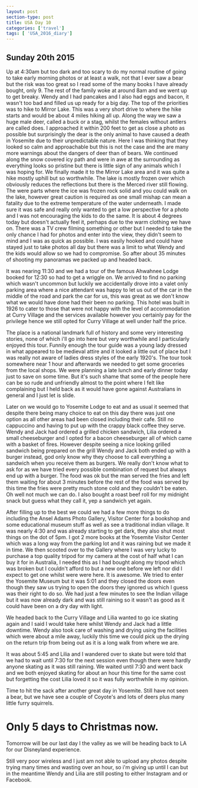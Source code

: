 ```yaml
---
layout: post
section-type: post
title: USA Day 10
categories: ['travel']
tags: [ 'USA_2016_diary']
---
```

## Sunday 20th 2015  
Up at 4:30am but too dark and too scary to do my normal routine of going to take early morning photos or at least a walk, not that I ever saw a bear but the risk was too great so I read some of the many books I have already bought, only 9. The rest of the family woke at around 8am and we went up to get breaky.
Wendy and I had pancakes and I also had eggs and bacon, it wasn't too bad and filled us up ready for a big day. The top of the priorities was to hike to Mirror Lake. This was a very short drive to where the hike starts and would be about 4 miles hiking all up. Along the way we saw a huge male deer, called a buck or a stag, whilst the females without antlers are called does. I approached it within 200 feet to get as close a photo as possible but surprisingly the dear is the only animal to have caused a death in Yosemite due to their unpredictable nature. Here I was thinking that they looked so calm and approachable but this is not the case and the are many more warnings about the dangers of deer than of bears. We continued along the snow covered icy path and were in awe at the surrounding as everything looks so pristine but there is little sign of any animals which I was hoping for. We finally made it to the Mirror Lake area and it was quite a hike mostly uphill but so worthwhile. The lake is mostly frozen over which obviously reduces the reflections but there is the Merced river still flowing. The were parts where the ice was frozen rock solid and you could walk on the lake, however great caution is required as one small mishap can mean a fatality due to the extreme temperature of the water underneath. I made sure it was safe and really only wanted to get a low perspective for a photo and I was not encouraging the kids to do the same. It is about 4 degrees today but doesn't actually feel it, perhaps due to the warm clothing we have on. There was a TV crew filming something or other but I needed to take the only chance I had for photos and enter into the view, they didn't seem to mind and I was as quick as possible. I was easily hooked and could have stayed just to take photos all day but there was a limit to what Wendy and the kids would allow so we had to compromise. So after about 35 minutes of shooting my panoramas we packed up and headed back.

It was nearing 11:30 and we had a tour of the famous Ahwahnee Lodge booked for 12:30 so had to get a wriggle on. We arrived to find no parking which wasn't uncommon but luckily we accidentally drove into a valet only parking area where a nice attendant was happy to let us out of the car in the middle of the road and park the car for us, this was great as we don't know what we would have done had their been no parking. This hotel was built in 1926 to cater to those that were not happy with the level of accommodation at Curry Village and the services available however you certainly pay for the privilege hence we still opted for Curry Village at well under half the price.

The place is a national landmark full of history and some very interesting stories, none of which i'll go into here but very worthwhile and I particularly enjoyed this tour. Funnily enough the tour guide was a young lady dressed in what appeared to be medieval attire and it looked a little out of place but I was really not aware of ladies dress styles of the early 1920's. The tour took somewhere near 1 hour and afterwards we needed to get some groceries from the local shops. We were planning a late lunch and early dinner today just to save on some time. But it's such shame that some of the people here can be so rude and unfriendly almost to the point where I felt like complaining but I held back as it would have gone against Australians in general and I just let is slide.

Later on we would go to Yosemite Lodge to eat and as usual it seemed that despite there being many choice to eat on this day there was just one option as all other areas had been closed including their cafe. Still no cappuccino and having to put up with the crappy black coffee they serve. Wendy and Jack had ordered a grilled chicken sandwich, Lilia ordered a small cheeseburger and I opted for a bacon cheeseburger all of which came with a basket of fires. However despite seeing a nice looking grilled sandwich being prepared on the grill Wendy and Jack both ended up with a burger instead, god only know why they choose to call everything a sandwich when you receive them as burgers. We really don't know what to ask for as we have tried every possible combination of request but always end up with a burger. The food was ok but the man served the fries and left them waiting for about 3 minutes before the rest of the food was served by this time the fries were pretty much stone cold and they couldn't be eaten. Oh well not much we can do. I also bought a roast beef roll for my midnight snack but guess what they call it, yep a sandwich yet again.

After filling up to the best we could we had a few more things to do including the Ansel Adams Photo Gallery, Visitor Center for a bookshop and some educational museum stuff as well as see a traditional indian village. It was nearly 4:30 and was already starting to get dark, they also shut most things on the dot of 5pm. I got 2 more books at the Yosemite Visitor Center which was a long way from the parking lot and it was raining but we made it in time. We then scooted over to the Gallery where I was very lucky to purchase a top quality tripod for my camera at the cost of half what I can buy it for in Australia, I needed this as I had bought along my tripod which was broken but I couldn't afford to but a new one before we left nor did I expect to get one whilst were were here. It is awesome. We tried to enter the Yosemite Museum but it was 5:01 and they closed the doors even though they saw us trying to open the doors they ignored us which I guess was their right to do so. We had just a few minutes to see the Indian village but it was now already dark and was still raining so it wasn't as good as it could have been on a dry day with light.

We headed back to the Curry Village and Lilia wanted to go ice skating again and I said I would take here whilst Wendy and Jack had a little downtime. Wendy also took care of washing and drying using the facilities which were about a mile away, luckily this time we could pick up the drying on the return trip from being out as it is a long walk from where we are.

It was about 5:45 and Lilia and I wandered over to skate but were told that we had to wait until 7:30 for the next session even though there were hardly anyone skating as it was still raining. We waited until 7:30 and went back and we both enjoyed skating for about an hour this time for the same cost but forgetting the cost Lilia loved it so it was fully worthwhile in my opinion.

Time to hit the sack after another great day in Yosemite. Still have not seen a bear, but we have see a couple of Coyote's and lots of deers plus many little furry squirrels.

# Only 5 days to Christmas now.

Tomorrow will be our last day I the valley as we will be heading back to LA for our Disneyland experience.


 Still very poor wireless and I just am not able to upload any photos despite trying many times and wasting over an hour, so i'm giving up until I can but in the meantime Wendy and Lilia are still posting to either Instagram and or Facebook.
